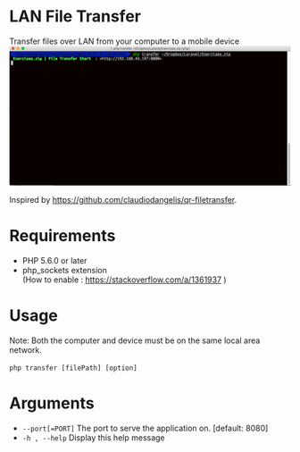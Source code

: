 # LAN File Transfer

Transfer files over LAN from your computer to a mobile device
![](https://github.com/vocolboy/lan-filetransfer/blob/master/demo.png)

Inspired by https://github.com/claudiodangelis/qr-filetransfer.

# Requirements
* PHP 5.6.0 or later 
* php_sockets extension  
(How to enable : https://stackoverflow.com/a/1361937 )

# Usage
Note: Both the computer and device must be on the same local area network.

`php transfer [filePath] [option]`

# Arguments
* `--port[=PORT]` The port to serve the application on. [default: 8080]
* `-h , --help` Display this help message
